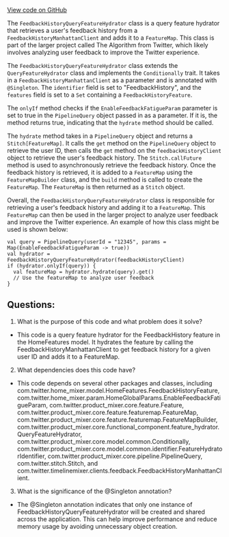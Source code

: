 [View code on GitHub](https://github.com/misbahsy/the-algorithm/home-mixer/server/src/main/scala/com/twitter/home_mixer/functional_component/feature_hydrator/FeedbackHistoryQueryFeatureHydrator.scala)

The `FeedbackHistoryQueryFeatureHydrator` class is a query feature hydrator that retrieves a user's feedback history from a `FeedbackHistoryManhattanClient` and adds it to a `FeatureMap`. This class is part of the larger project called The Algorithm from Twitter, which likely involves analyzing user feedback to improve the Twitter experience.

The `FeedbackHistoryQueryFeatureHydrator` class extends the `QueryFeatureHydrator` class and implements the `Conditionally` trait. It takes in a `FeedbackHistoryManhattanClient` as a parameter and is annotated with `@Singleton`. The `identifier` field is set to "FeedbackHistory", and the `features` field is set to a `Set` containing a `FeedbackHistoryFeature`.

The `onlyIf` method checks if the `EnableFeedbackFatigueParam` parameter is set to true in the `PipelineQuery` object passed in as a parameter. If it is, the method returns true, indicating that the `hydrate` method should be called.

The `hydrate` method takes in a `PipelineQuery` object and returns a `Stitch[FeatureMap]`. It calls the `get` method on the `PipelineQuery` object to retrieve the user ID, then calls the `get` method on the `feedbackHistoryClient` object to retrieve the user's feedback history. The `Stitch.callFuture` method is used to asynchronously retrieve the feedback history. Once the feedback history is retrieved, it is added to a `FeatureMap` using the `FeatureMapBuilder` class, and the `build` method is called to create the `FeatureMap`. The `FeatureMap` is then returned as a `Stitch` object.

Overall, the `FeedbackHistoryQueryFeatureHydrator` class is responsible for retrieving a user's feedback history and adding it to a `FeatureMap`. This `FeatureMap` can then be used in the larger project to analyze user feedback and improve the Twitter experience. An example of how this class might be used is shown below:

```
val query = PipelineQuery(userId = "12345", params = Map(EnableFeedbackFatigueParam -> true))
val hydrator = FeedbackHistoryQueryFeatureHydrator(feedbackHistoryClient)
if (hydrator.onlyIf(query)) {
  val featureMap = hydrator.hydrate(query).get()
  // Use the featureMap to analyze user feedback
}
```
## Questions: 
 1. What is the purpose of this code and what problem does it solve?
- This code is a query feature hydrator for the FeedbackHistory feature in the HomeFeatures model. It hydrates the feature by calling the FeedbackHistoryManhattanClient to get feedback history for a given user ID and adds it to a FeatureMap.

2. What dependencies does this code have?
- This code depends on several other packages and classes, including com.twitter.home_mixer.model.HomeFeatures.FeedbackHistoryFeature, com.twitter.home_mixer.param.HomeGlobalParams.EnableFeedbackFatigueParam, com.twitter.product_mixer.core.feature.Feature, com.twitter.product_mixer.core.feature.featuremap.FeatureMap, com.twitter.product_mixer.core.feature.featuremap.FeatureMapBuilder, com.twitter.product_mixer.core.functional_component.feature_hydrator.QueryFeatureHydrator, com.twitter.product_mixer.core.model.common.Conditionally, com.twitter.product_mixer.core.model.common.identifier.FeatureHydratorIdentifier, com.twitter.product_mixer.core.pipeline.PipelineQuery, com.twitter.stitch.Stitch, and com.twitter.timelinemixer.clients.feedback.FeedbackHistoryManhattanClient.

3. What is the significance of the @Singleton annotation?
- The @Singleton annotation indicates that only one instance of FeedbackHistoryQueryFeatureHydrator will be created and shared across the application. This can help improve performance and reduce memory usage by avoiding unnecessary object creation.